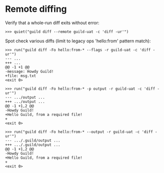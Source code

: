 # Remote diffing

Verify that a whole-run diff exits without error:

    >>> quiet("guild diff --remote guild-uat -c 'diff -ur'")

Spot check various diffs (limit to legacy ops 'hello:from' pattern
match):

    >>> run("guild diff -Fo hello:from-* --flags -r guild-uat -c 'diff -ur'")
    --- ...
    +++ ...
    @@ -1 +1 @@
    -message: Howdy Guild!
    +file: msg.txt
    <exit 0>

    >>> run("guild diff -Fo hello:from-* -p output -r guild-uat -c 'diff -ur'")
    --- .../output ...
    +++ .../output ...
    @@ -1 +1,2 @@
    -Howdy Guild!
    +Hello Guild, from a required file!
    +
    <exit 0>

    >>> run("guild diff -Fo hello:from-* --output -r guild-uat -c 'diff -ur'")
    --- .../.guild/output ...
    +++ .../.guild/output ...
    @@ -1 +1,2 @@
    -Howdy Guild!
    +Hello Guild, from a required file!
    +
    <exit 0>
